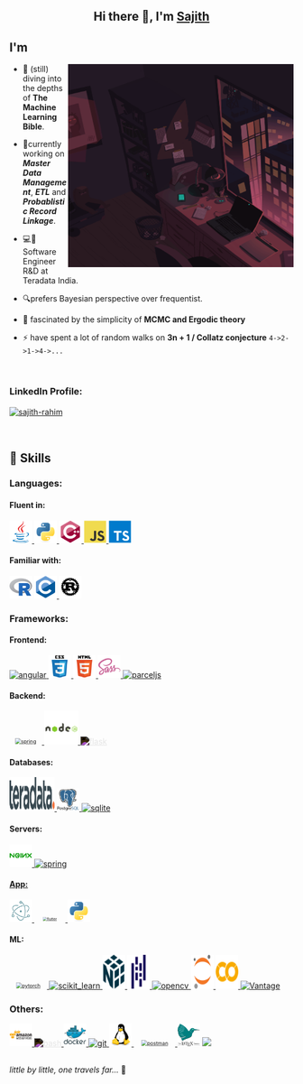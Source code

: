 <h2 align="center">Hi there 👋, I'm <a href="https://sajith-rahim.github.io/">Sajith</a></h2>
<h3 align="center"></h3>


<h2 align="left">I'm </h2>

<img align="right" width="400px" height="360px" alt="banner" src="https://raw.githubusercontent.com/sajith-rahim/sajith-rahim/main/gif/readme_banner.gif" />

- 🌱 (still) diving into the depths of **The Machine Learning Bible**.

- 🌱currently working on <b><i>Master Data Management</i></b>, <b><i>ETL</i></b> and <b><i>Probablistic Record Linkage</i></b>.

- 💻💼 Software Engineer R&D at Teradata India.

- :mag:prefers Bayesian perspective over frequentist.

- :dizzy: fascinated by the simplicity of **MCMC and Ergodic theory**

- ⚡ have spent a lot of random walks on **3n + 1 / Collatz conjecture** `4->2->1->4->...`

<br>
<h3 align="left">LinkedIn Profile:</h3>
<p align="left">
<a href="https://linkedin.com/in/sajith-rahim" target="blank"><img align="center" src="https://raw.githubusercontent.com/rahuldkjain/github-profile-readme-generator/master/src/images/icons/Social/linked-in-alt.svg" alt="sajith-rahim" height="30" width="40" /></a>
</p>
<br>
<h2>🧠 Skills</h2>
<h3 align="left">Languages:</h3>
<h4 align="left">Fluent in:</h4>
<p align="left"> 
 <a href="https://www.java.com" target="_blank"> <img src="https://raw.githubusercontent.com/devicons/devicon/master/icons/java/java-original.svg" alt="java" width="40" height="40"/> </a> 
 <a href="https://www.python.org" target="_blank"> <img src="https://raw.githubusercontent.com/devicons/devicon/master/icons/python/python-original.svg" alt="python" width="40" height="40"/> </a>
 <a href="https://www.w3schools.com/cpp/" target="_blank"> <img src="https://raw.githubusercontent.com/devicons/devicon/master/icons/cplusplus/cplusplus-original.svg" alt="cplusplus" width="40" height="40"/> </a>
<a href="https://developer.mozilla.org/en-US/docs/Web/JavaScript" target="_blank"> <img src="https://raw.githubusercontent.com/devicons/devicon/master/icons/javascript/javascript-original.svg" alt="javascript" width="40" height="40"/> </a> 
 <a href="https://www.typescriptlang.org/" target="_blank"> <img src="https://raw.githubusercontent.com/devicons/devicon/master/icons/typescript/typescript-original.svg" alt="typescript" width="40" height="40"/> </a> 
</p>

<h4 align="left">Familiar with:</h4>
<p align="left">
 <img height="40" src="https://raw.githubusercontent.com/github/explore/80688e429a7d4ef2fca1e82350fe8e3517d3494d/topics/r/r.png">
  <a href="https://www.cprogramming.com/" target="_blank"> <img src="https://raw.githubusercontent.com/devicons/devicon/master/icons/c/c-original.svg" alt="c" width="40" height="40"/> </a>
  <a href="https://www.rust-lang.org" target="_blank"> <img src="https://raw.githubusercontent.com/devicons/devicon/master/icons/rust/rust-plain.svg" alt="rust" width="40" height="40"/> </a>
</p>

<h3 align="left">Frameworks:</h3>
<h4 align="left">Frontend:</h4>
<p align="left"> <a href="https://angular.io" target="_blank"> <img src="https://angular.io/assets/images/logos/angular/angular.svg" alt="angular" width="40" height="40"/> </a>  <a href="https://www.w3schools.com/css/" target="_blank"> <img src="https://raw.githubusercontent.com/devicons/devicon/master/icons/css3/css3-original-wordmark.svg" alt="css3" width="40" height="40"/> </a> <a href="https://www.w3.org/html/" target="_blank"> <img src="https://raw.githubusercontent.com/devicons/devicon/master/icons/html5/html5-original-wordmark.svg" alt="html5" width="40" height="40"/> </a>   <a href="https://sass-lang.com" target="_blank"> <img src="https://raw.githubusercontent.com/devicons/devicon/master/icons/sass/sass-original.svg" alt="sass" width="40" height="40"/> </a>
<a href="parceljs.org" target="_blank"> <img src="https://parceljs.org/assets/logo.svg" alt="parceljs" width="40" height="40"/> </a> </p>

<h4 align="left">Backend:</h4>
<p align="left">
<a href="https://spring.io/" target="_blank"> <img style="transform:scale(.65);" src="https://www.vectorlogo.zone/logos/springio/springio-icon.svg" alt="spring" width="60" height="60"/> </a>  <a href="https://nodejs.org" target="_blank"> <img src="https://raw.githubusercontent.com/devicons/devicon/master/icons/nodejs/nodejs-original-wordmark.svg" alt="nodejs" width="60" height="60"/> </a> <a href="https://flask.palletsprojects.com/" target="_blank"> <img src="https://www.vectorlogo.zone/logos/pocoo_flask/pocoo_flask-icon.svg" alt="flask" style="filter:invert(100%)" width="40" height="40"/> </a> </p>


<h4 align="left">Databases:</h4>
<p align="left">
<a href="https://www.teradata.com" target="_blank"> <img src="https://raw.githubusercontent.com/sajith-rahim/sajith-rahim/main/images/DB/teradata.svg" alt="teradatasql" width="80" height="60"/> </a>
<a href="https://www.postgresql.org" target="_blank"> <img src="https://raw.githubusercontent.com/devicons/devicon/master/icons/postgresql/postgresql-original-wordmark.svg" alt="postgresql" width="40" height="40"/> </a> <a href="https://www.sqlite.org/" target="_blank"> <img src="https://www.vectorlogo.zone/logos/sqlite/sqlite-icon.svg" alt="sqlite" width="40" height="40"/> </a>
</p>

<h4 align="left">Servers:</h4>
<p align="left">
<a href="https://www.nginx.com" target="_blank"> <img src="https://raw.githubusercontent.com/devicons/devicon/master/icons/nginx/nginx-original.svg" alt="nginx" width="40" height="40"/> </a>
<a href="https://spring.io/" target="_blank"> <img src="http://tomcat.apache.org/res/images/asf_logo.svg" alt="spring" width="60" height="40"/>
</p>

<h4 align="left">App:</h4>

<p align="left"> <a href="https://www.electronjs.org" target="_blank"> <img src="https://raw.githubusercontent.com/devicons/devicon/master/icons/electron/electron-original.svg" alt="electron" width="40" height="40"/> </a> <a href="https://flutter.dev" target="_blank"> <img src="https://www.vectorlogo.zone/logos/flutterio/flutterio-icon.svg" style="transform:scale(.45);" alt="flutter" width="60" height="60"/> </a>
 <a href="https://docs.python.org/3/library/tkinter.html" target="_blank"> <img src="https://raw.githubusercontent.com/devicons/devicon/master/icons/python/python-original.svg" alt="tkinter-python" width="40" height="40"/> </a></p>

<h4 align="left">ML:</h4>
<p align="left">
<a href="https://pytorch.org/" target="_blank"> <img  style="transform:scale(.65);" src="https://www.vectorlogo.zone/logos/pytorch/pytorch-icon.svg" alt="pytorch" width="60" height="65"/> </a>
 <a href="https://scikit-learn.org/" target="_blank"> <img src="https://upload.wikimedia.org/wikipedia/commons/0/05/Scikit_learn_logo_small.svg" alt="scikit_learn" width="40" height="60"/> </a>
   <a href="https://numpy.org" target="_blank"> <img src="https://raw.githubusercontent.com/sajith-rahim/sajith-rahim/main/images/ML/NumPy.svg" alt="numpy" width="40" height="60"/> </a>
  <a href="https://pandas.pydata.org/" target="_blank"> <img src="https://raw.githubusercontent.com/sajith-rahim/sajith-rahim/main/images/ML/Pandas.svg" alt="pandas" width="40" height="60"/> </a>
<a href="https://opencv.org/" target="_blank"> <img src="https://www.vectorlogo.zone/logos/opencv/opencv-icon.svg" alt="opencv" width="40" height="60"/> </a> 
<a href="https://jupyter.org" target="_blank"> <img src="https://raw.githubusercontent.com/sajith-rahim/sajith-rahim/main/images/ML/Jupyter%20Notebook.svg" alt="Jupyter" width="40" height="60"/> </a>
   <a href="https://colab.research.google.com" target="_blank"> <img src="https://raw.githubusercontent.com/sajith-rahim/sajith-rahim/main/images/ML/Google-Colab.svg" alt="Colab" width="40" height="60"/> </a>
<a href="https://www.teradata.com/Vantage" target="_blank"> <img alt="Vantage" src="https://marvel-b1-cdn.bc0a.com/f00000000151999/www.teradata.com/getmedia/10f419f7-4c2d-457e-97b1-349a76d23678/teradata-vantage-console.png" width="120" height="40" > </a> 

</p>



<h3 align="left">Others:</h3>
<p align="left"> <a href="https://aws.amazon.com" target="_blank"> <img src="https://raw.githubusercontent.com/devicons/devicon/master/icons/amazonwebservices/amazonwebservices-original-wordmark.svg" alt="aws" width="40" height="40"/> </a> <a href="https://www.gnu.org/software/bash/" target="_blank"> <img src="https://www.vectorlogo.zone/logos/gnu_bash/gnu_bash-icon.svg" alt="bash" style="filter:invert(100%)" width="40" height="40"/> </a> <a href="https://www.docker.com/" target="_blank"> <img src="https://raw.githubusercontent.com/devicons/devicon/master/icons/docker/docker-original-wordmark.svg" alt="docker" width="40" height="40"/> </a> <a href="https://git-scm.com/" target="_blank"> <img src="https://www.vectorlogo.zone/logos/git-scm/git-scm-icon.svg" alt="git" width="40" height="40"/> </a> <a href="https://www.linux.org/" target="_blank"> <img src="https://raw.githubusercontent.com/devicons/devicon/master/icons/linux/linux-original.svg" alt="linux" width="40" height="40"/> </a> <a href="https://postman.com" target="_blank"> <img style="transform:scale(.65);" src="https://www.vectorlogo.zone/logos/getpostman/getpostman-icon.svg" alt="postman" width="65" height="65"/> </a> 
<img height="40" src="https://raw.githubusercontent.com/github/explore/80688e429a7d4ef2fca1e82350fe8e3517d3494d/topics/latex/latex.png">
<img height="40" src="https://spark.apache.org/images/spark-logo-trademark.png">
</p>



<div style='page-break-after: always'></div>

<div style='page-break-after: always'></div>
<h2></h2>

*little by little, one travels far...* :footprints:
